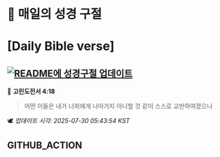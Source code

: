 # 🙏 매일의 성경 구절
# [Daily Bible verse]
## [![README에 성경구절 업데이트](https://github.com/DONGSUKA/first_test/actions/workflows/update-readme-bible.yml/badge.svg)](https://github.com/DONGSUKA/first_test/actions/workflows/update-readme-bible.yml)
<!-- START_BIBLE_VERSE -->
📖 **고린도전서 4:18**
> 어떤 이들은 내가 너희에게 나아가지 아니할 것 같이 스스로 교만하여졌으나

🕊️ _업데이트 시각: 2025-07-30 05:43:54 KST_
  <!-- END_BIBLE_VERSE -->
## GITHUB_ACTION
